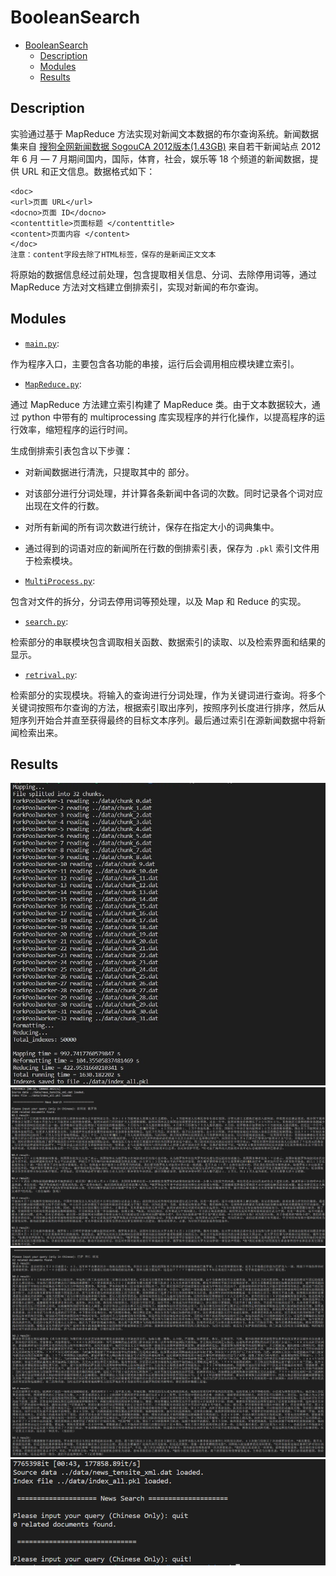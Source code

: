 # BooleanSearch


- [BooleanSearch](#booleansearch)
  - [Description](#description)
  - [Modules](#modules)
  - [Results](#results)



## Description
实验通过基于 MapReduce 方法实现对新闻文本数据的布尔查询系统。新闻数据集来自 [搜狗全网新闻数据 SogouCA 2012版本(1.43GB)](http://www.sogou.com/labs/resource/ca.php) 来自若干新闻站点 2012 年 6 月 — 7 月期间国内，国际，体育，社会，娱乐等 18 个频道的新闻数据，提供 URL 和正文信息。数据格式如下：
```
<doc>
<url>页面 URL</url>
<docno>页面 ID</docno>
<contenttitle>页面标题 </contenttitle>
<content>页面内容 </content>
</doc>
注意：content字段去除了HTML标签，保存的是新闻正文文本
```
将原始的数据信息经过前处理，包含提取相关信息、分词、去除停用词等，通过 MapReduce 方法对文档建立倒排索引，实现对新闻的布尔查询。


## Modules
- [```main.py```](https://github.com/Aman-4-Real/BooleanSearch/blob/main/src/main.py): 

作为程序入口，主要包含各功能的串接，运行后会调用相应模块建立索引。

- [```MapReduce.py```](https://github.com/Aman-4-Real/BooleanSearch/blob/main/src/MapReduce.py): 

通过 MapReduce 方法建立索引构建了 MapReduce 类。由于文本数据较大，通过 python 中带有的 multiprocessing 库实现程序的并行化操作，以提高程序的运行效率，缩短程序的运行时间。

生成倒排索引表包含以下步骤：
- 对新闻数据进行清洗，只提取其中的 <content> 部分。
- 对该部分进行分词处理，并计算各条新闻中各词的次数。同时记录各个词对应出现在文件的行数。
- 对所有新闻的所有词次数进行统计，保存在指定大小的词典集中。
- 通过得到的词语对应的新闻所在行数的倒排索引表，保存为 ```.pkl``` 索引文件用于检索模块。

- [```MultiProcess.py```](https://github.com/Aman-4-Real/BooleanSearch/blob/main/src/MultiProcess.py): 

包含对文件的拆分，分词去停用词等预处理，以及 Map 和 Reduce 的实现。

- [```search.py```](https://github.com/Aman-4-Real/BooleanSearch/blob/main/src/search.py): 

检索部分的串联模块包含调取相关函数、数据索引的读取、以及检索界面和结果的显示。

- [```retrival.py```](https://github.com/Aman-4-Real/BooleanSearch/blob/main/src/retrival.py): 

检索部分的实现模块。将输入的查询进行分词处理，作为关键词进行查询。将多个关键词按照布尔查询的方法，根据索引取出序列，按照序列长度进行排序，然后从短序列开始合并直至获得最终的目标文本序列。最后通过索引在源新闻数据中将新闻检索出来。


## Results

![1](https://github.com/Aman-4-Real/BooleanSearch/blob/main/imgs/1.jpg)
![2](https://github.com/Aman-4-Real/BooleanSearch/blob/main/imgs/2.png)
![3](https://github.com/Aman-4-Real/BooleanSearch/blob/main/imgs/3.png)
![4](https://github.com/Aman-4-Real/BooleanSearch/blob/main/imgs/4.png)



